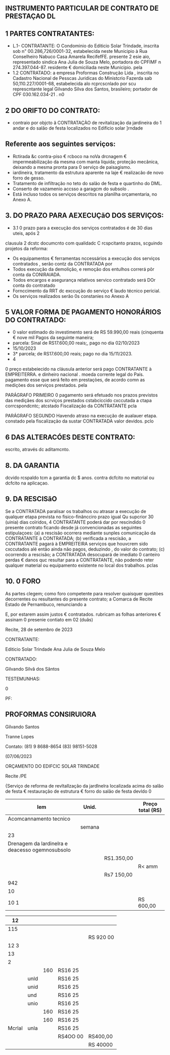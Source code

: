 ## INSTRUMENTO PARTICULAR DE CONTRATO DE PRESTAÇAO DL

## 1 PARTES CONTRATANTES:

- L.1- CONTRATANTE: O Condominio do Editicio Solar   Trindade, inscrita sob n" 00.286,726/0001-32, estabelecida neste Municipio à Rua Conselheiro Nabuco Casa Amarela RecifefFE. presente 2 esie aio, representado sindica Ana Julia de Souza Melo, portadora do CPFIMF n 274.397.044-87. residente € domiciliada neste Municipio. pela
- 1.2 CONTRATADO: a empresa Proformas Construção Lida , inscrita no Cadastro Nacional de Pesscas Juridicas do Ministcrio Fazerda sab 50,110.227/0001-68, estabelecida alo rcprcscnlado por scu   represcntante legal Gilvando Silva dos Santos, brasileiro; portador de CPF 030.162.034-21 . n0

## 2 DO ORIFTO DO CONTRATO:

- contraio por   objcto â CONTRATAÇÀO de revitalização da jardineira do 1 andar e do salão de festa localizados no Edificio solar ]rndade

## Referente aos seguintes serviços:

- Rctirada  &amp;c contra-piso € rcboco na noVa drcnagem € impermeabilização   da mesma com manta   líquida;  proteção mecânica, deixando a mesma pronta para 0 serviço de paisagismo.
- iardineira, tratamento da estrutura aparente na laje € realizacão de novo forro de gesso.
- Tratamento de infiltração no teto do salão de festa e quartinho do DML.
- Conserto de vazamenio accsso a garagcm do subsolo .
- Está incluso todos os serviços descritos na planilha orçamentaria, no Anexo A.

## 3. DO PRAZO PARA AEXECUÇãO DOS SERVIÇOS:

- 3.1 0 prazo para a execução dos serviços contratados é de 30 dias uteis, após 2

<!-- image -->

clausula 2 dcstc   documcnto com   qualidadc C rcspcitanto prazos, scguindo projetos da reforma:

- Os equipamentos € ferramentas nccessários a execução dos serviços contratados , serão contz da CONTRATADA por
- Todos execução da demolição, e remoção dos entulhos correrá pôr conta da CONIRAIADA.
- Todos encargos e asegurança   relativos servico contratado será   DOr conta do contratado
- Fornccimento da RRT dc exccução do serviço € laudo técnico pericial.
- Os serviços realizados serão 0s constanies no Anexo A

## 5 VALOR FORMA DE PAGAMENTO HONORÁRIOS DO CONTRATADO:

- 0 valor estimado do investimento será de RS 59.990,00 reais (cinquenta € nove mil Pagos da seguinte maneira;
- parcela: Sinal de RS17.600,00 reais;, pago no dia 02/10/2023
- 15/10/2023
- 3* parcela; de RS17.600,00 reais; pago no dia 15/11/2023.
- 4

0 preço estabeiecido na cláusula anterior será pago CONTRATANTE à EMPREITERRA. e dinheiro   nacional . moeda   corrente legal do   País. pagamento esse que  será  feito em prestaçòes, de acordo comn as mediçòes dos serviços prestados. pela

PARÁGRAFO PRIMEIRO 0 pagamento será efetuado nos prazos previstos das mediçães dos scrviços   prestados   cstabciccido cxccutada a ctapa corrcspondcntc; atcstado Fiscalização da CONTRATANTE pcla

PARÁGRAFO SEGUNDO Havendo atraso na execução de aualauer etapa.  constado   pela fiscalização da sustar CONTRATADA valor devidos. pclo

## 6 DAS ALTERACÓES DESTE CONTRATO:

escrito, através dc aditamcnto.

## 8. DA GARANTIA

<!-- image -->

<!-- image -->

dcvido rcspaldo tcm a garantia dc $ anos. contra dcfcito no matcrial ou dcfcito na aplicaçao.

## 9. DA RESCISãO

Se a CONTRATADA paralisar os trabalhos ou atrasar a execução de qualquer etapa prevista no fisico-finâncciro prazo igual Qu supcrior 30 (uinia) dias coïridos, 4 CONTRATANTE poderá dar por rescindido 0 presente contrato ficando desde já convencionadas as seguintes estipulaçoes: (a) a rescisão ocorrera mediante sunples comunicação da CONTRATANTE à CONTRATADA; (b) verificada a rescisão, a CONTRATANTE pagará à EMPREITEIRA serviços   que houvcrem sido cxccutados alé então ainda não   pagos, deduzindo , do valor do contrato; (c) ocorrendo a rescisão; a CONTRATADA desocupará de imediato 0 canteiro perdas € danos quc resultar para a CONTRATANTE, não podendo reter qualquer material ou equipamento existente no local dos trabalhos. pclas

## 10. 0 FORO

As partes clegem; como foro competente para resolver quaisquer questòes decorrentes ou resultantes do presente contrato; a Comarca de Recite Estado de Pernambuco, renunciando a

E, por estarem assim justos € contratados. rubricam as folhas anteriores € assinam 0 presenie contiato em 02 (duãs)

Recite, 28 de setembro de 2023

<!-- image -->

<!-- image -->

<!-- image -->

<!-- image -->

CONTRATANTE:

Editicio Solar Trindade Ana Julia de Souza Melo

CONTRATADO:

Gilvando Silvâ dos Sântos

TESTEMUNHAS:

0

PF:

<!-- image -->

<!-- image -->

## PROFORMAS CONSIRUIORA

Gilvando Santos

Tranne Lopes

Contato: (81) 9 8688-8654 (83) 98151-5028

(07/06/2023

ORÇAMENTO DO EDIFCIC SOLAR TRINDADE

Recite /PE

{Serviço de reforma de revltallzação da jardlnelra localizada acima do salão de festa € restauração de estrutura € forro do salão de festa devldo 0

| Iem                                             | Unid.   |            | Preço total (RS)   |
|-------------------------------------------------|---------|------------|--------------------|
| Acomcannamento tecnico                          |         |            |                    |
|                                                 | semana  |            |                    |
| 23                                              |         |            |                    |
| Drenagem da lardinelra e deacesso ogemnosubsolo |         |            |                    |
|                                                 |         | RS1.350,00 |                    |
|                                                 |         |            | R< amm             |
|                                                 |         | Rs7 150,00 |                    |
| 942                                             |         |            |                    |
| 10                                              |         |            |                    |
| 10 1                                            |         |            | RS 600,00          |

<!-- image -->

| 12     |      |     |          |           |
|--------|------|-----|----------|-----------|
| 115    |      |     |          |           |
|        |      |     |          | RS 920 00 |
| 12 3   |      |     |          |           |
| 13     |      |     |          |           |
| 2      |      |     |          |           |
|        |      | 160 | RS16 25  |           |
|        | unld |     | RS16 25  |           |
|        | unid |     | RS16 25  |           |
|        | und  |     | RS16 25  |           |
|        | unio |     | RS16 25  |           |
|        |      | 160 | RS16 25  |           |
|        |      | 160 | RS16 25  |           |
| Mcrlal | unla |     | RS16 25  |           |
|        |      |     | RS4OO 00 | RS400,00  |
|        |      |     |          | RS 40000  |

<!-- image -->